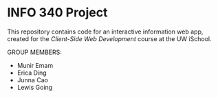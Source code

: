 # INFO 340 Project

This repository contains code for an interactive information web app, created for the _Client-Side Web Development_ course at the UW iSchool.

GROUP MEMBERS:
- Munir Emam
- Erica Ding
- Junna Cao
- Lewis Going
